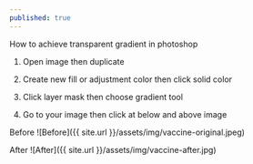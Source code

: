 ```yaml
---
published: true
---
```


How to achieve transparent gradient in photoshop

1. Open image then duplicate

2. Create new fill or adjustment color then click solid color

3. Click layer mask then choose gradient tool

4. Go to your image then click at below and above image

Before
![Before]({{ site.url }}/assets/img/vaccine-original.jpeg)


After
![After]({{ site.url }}/assets/img/vaccine-after.jpg)
